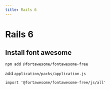 ```yaml
---
title: Rails 6
---
```


# Rails 6

## Install font awesome

```
npm add @fortawesome/fontawesome-free
```

add `application/packs/application.js`

```
import '@fortawesome/fontawesome-free/js/all'
```
